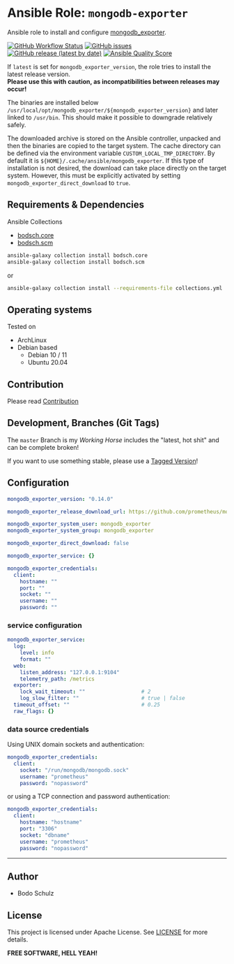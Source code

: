 
# Ansible Role:  `mongodb-exporter` 

Ansible role to install and configure [mongodb_exporter](https://github.com/prometheus/mongodb_exporter).


[![GitHub Workflow Status](https://img.shields.io/github/actions/workflow/status/bodsch/ansible-mongodb-exporter/main.yml?branch=main)][ci]
[![GitHub issues](https://img.shields.io/github/issues/bodsch/ansible-mongodb-exporter)][issues]
[![GitHub release (latest by date)](https://img.shields.io/github/v/release/bodsch/ansible-mongodb-exporter)][releases]
[![Ansible Quality Score](https://img.shields.io/ansible/quality/50067?label=role%20quality)][quality]

[ci]: https://github.com/bodsch/ansible-mongodb-exporter/actions
[issues]: https://github.com/bodsch/ansible-mongodb-exporter/issues?q=is%3Aopen+is%3Aissue
[releases]: https://github.com/bodsch/ansible-mongodb-exporter/releases
[quality]: https://galaxy.ansible.com/bodsch/mongodb_exporter


If `latest` is set for `mongodb_exporter_version`, the role tries to install the latest release version.  
**Please use this with caution, as incompatibilities between releases may occur!**

The binaries are installed below `/usr/local/opt/mongodb_exporter/${mongodb_exporter_version}` and later linked to `/usr/bin`. 
This should make it possible to downgrade relatively safely.

The downloaded archive is stored on the Ansible controller, unpacked and then the binaries are copied to the target system.
The cache directory can be defined via the environment variable `CUSTOM_LOCAL_TMP_DIRECTORY`. 
By default it is `${HOME}/.cache/ansible/mongodb_exporter`.
If this type of installation is not desired, the download can take place directly on the target system. 
However, this must be explicitly activated by setting `mongodb_exporter_direct_download` to `true`.

## Requirements & Dependencies

Ansible Collections

- [bodsch.core](https://github.com/bodsch/ansible-collection-core)
- [bodsch.scm](https://github.com/bodsch/ansible-collection-scm)

```bash
ansible-galaxy collection install bodsch.core
ansible-galaxy collection install bodsch.scm
```
or
```bash
ansible-galaxy collection install --requirements-file collections.yml
```

## Operating systems

Tested on

* ArchLinux
* Debian based
    - Debian 10 / 11
    - Ubuntu 20.04

## Contribution

Please read [Contribution](CONTRIBUTING.md)

## Development,  Branches (Git Tags)

The `master` Branch is my *Working Horse* includes the "latest, hot shit" and can be complete broken!

If you want to use something stable, please use a [Tagged Version](https://github.com/bodsch/ansible-mongodb-exporter/tags)!

## Configuration

```yaml
mongodb_exporter_version: "0.14.0"

mongodb_exporter_release_download_url: https://github.com/prometheus/mongodb_exporter/releases

mongodb_exporter_system_user: mongodb_exporter
mongodb_exporter_system_group: mongodb_exporter

mongodb_exporter_direct_download: false

mongodb_exporter_service: {}

mongodb_exporter_credentials:
  client:
    hostname: ""
    port: ""
    socket: ""
    username: ""
    password: ""
```

### service configuration

```yaml
mongodb_exporter_service:
  log:
    level: info
    format: ""
  web:
    listen_address: "127.0.0.1:9104"
    telemetry_path: /metrics
  exporter:
    lock_wait_timeout: ""                  # 2
    log_slow_filter: ""                    # true | false
  timeout_offset: ""                       # 0.25
  raw_flags: {}
```

### data source credentials

Using UNIX domain sockets and authentication:


```yaml
mongodb_exporter_credentials:
  client:
    socket: "/run/mongodb/mongodb.sock"
    username: "prometheus"
    password: "nopassword"
```

or using a TCP connection and password authentication:

```yaml
mongodb_exporter_credentials:
  client:
    hostname: "hostname"
    port: "3306"
    socket: "dbname"
    username: "prometheus"
    password: "nopassword"
```

---

## Author

- Bodo Schulz

## License

This project is licensed under Apache License. See [LICENSE](/LICENSE) for more details.

**FREE SOFTWARE, HELL YEAH!**
